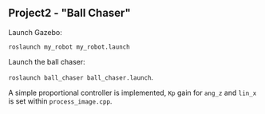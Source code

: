 ## Project2 - "Ball Chaser"

Launch Gazebo: 

```roslaunch my_robot my_robot.launch```

Launch the ball chaser: 

```roslaunch ball_chaser ball_chaser.launch```. 

A simple proportional controller is implemented, `Kp` gain for `ang_z` and `lin_x` is set within `process_image.cpp`.